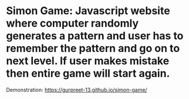 # Simon Game: Javascript website where computer randomly generates a pattern and user has to remember the pattern and go on to next level. If user makes mistake then entire game will start again.
Demonstration: https://gurpreet-13.github.io/simon-game/
